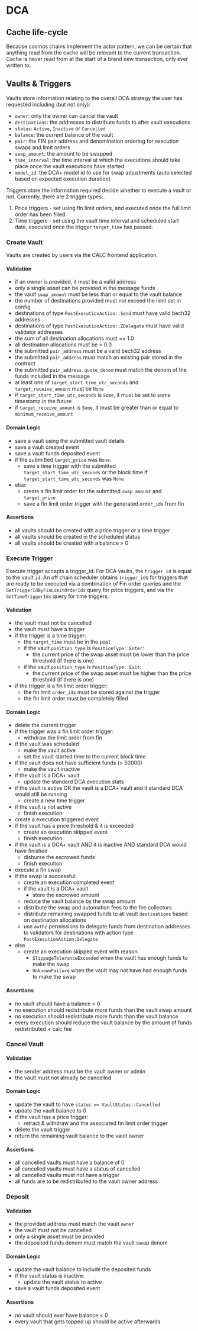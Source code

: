 # DCA

## Cache life-cycle

Because cosmos chains implement the actor pattern, we can be certain that anything read from the cache will be relevant to the current transaction. Cache is never read from at the start of a brand new transaction, only ever written to.

## Vaults & Triggers

Vaults store information relating to the overall DCA strategy the user has requested including (but not only):

- `owner`: only the owner can cancel the vault
- `destinations`: the addresses to distribute funds to after vault executions
- `status`: `Active`, `Inactive` or `Cancelled`
- `balance`: the current balance of the vault
- `pair`: the FIN pair address and denomination ordering for execution swaps and limit orders
- `swap_amount`: the amount to be swapped
- `time_interval`: the time interval at which the executions should take place once the vault executions have started
- `model_id`: the DCA+ model id to use for swap adjustments (auto selected based on expected execution duration)

Triggers store the information required decide whether to execute a vault or not. Currently, there are 2 trigger types:.

1. Price triggers - set using fin limit orders, and executed once the full limit order has been filled.
2. Time triggers - set using the vault time interval and scheduled start date, executed once the trigger `target_time` has passed.

### Create Vault

Vaults are created by users via the CALC frontend application.

#### Validation

- if an owner is provided, it must be a valid address
- only a single asset can be provided in the message funds
- the vault `swap_amount` must be less than or equal to the vault balance
- the number of destinations provided must not exceed the limit set in config
- destinations of type `PostExecutionAction::Send` must have valid bech32 addresses
- destinations of type `PostExecutionAction::ZDelegate` must have valid validator addresses
- the sum of all destination allocations must == 1.0
- all destination allocations must be > 0.0
- the submitted `pair_address` must be a valid bech32 address
- the submitted `pair_address` must match an existing pair stored in the contract
- the submitted `pair_address.quote_denom` must match the denom of the funds included in the message
- at least one of `target_start_time_utc_seconds` and `target_receive_amount` must be `None`
- if `target_start_time_utc_seconds` is `Some`, it must be set to some timestamp in the future
- if `target_receive_amount` is `Some`, it must be greater than or equal to `minimum_receive_amount`

#### Domain Logic

- save a vault using the submitted vault details
- save a vault created event
- save a vault funds deposited event
- if the submitted `target_price` was `None`:
  - save a time trigger with the submitted `target_start_time_utc_seconds` or the block time if `target_start_time_utc_seconds` was `None`
- else:
  - create a fin limit order for the submitted `swap_amount` and `target_price`
  - save a fin limit order trigger with the generated `order_idx` from fin

#### Assertions

- all vaults should be created with a price trigger or a time trigger
- all vaults should be created in the scheduled status
- all vaults should be created with a balance > 0

### Execute Trigger

Execute trigger accepts a trigger_id. For DCA vaults, the `trigger_id` is equal to the vault `id`. An off chain scheduler obtains `trigger_id`s for triggers that are ready to be executed via a combination of Fin order queries and the `GetTriggerIdByFinLimitOrderIdx` query for price triggers, and via the `GetTimeTriggerIds` query for time triggers.

#### Validation

- the vault must not be cancelled
- the vault must have a trigger
- if the trigger is a time trigger:
  - the `target_time` must be in the past
  - if the vault `position_type` is `PositionType::Enter`:
    - the current price of the swap asset must be lower than the price threshold (if there is one)
  - if the vault `position_type` is `PositionType::Exit`:
    - the current price of the swap asset must be higher than the price threshold (if there is one)
- if the trigger is a fin limit order trigger:
  - the fin limit `order_idx` must be stored against the trigger
  - the fin limit order must be completely filled

#### Domain Logic

- delete the current trigger
- if the trigger was a fin limit order trigger:
  - withdraw the limit order from fin
- if the vault was scheduled
  - make the vault active
  - set the vault started time to the current block time
- if the vault does not have sufficient funds (> 50000)
  - make the vault inactive
- if the vault is a DCA+ vault
  - update the standard DCA execution stats
- if the vault is active OR the vault is a DCA+ vault and it standard DCA would still be running
  - create a new time trigger
- if the vault is not active
  - finish execution
- create a execution triggered event
- if the vault has a price threshold & it is exceeded
  - create an execution skipped event
  - finish execution
- if the vault is a DCA+ vault AND it is inactive AND standard DCA would have finished
  - disburse the escrowed funds
  - finish execution
- execute a fin swap
- if the swap is successful:
  - create an execution completed event
  - if the vault is a DCA+ vault
    - store the escrowed amount
  - reduce the vault balance by the swap amount
  - distribute the swap and automation fees to the fee collectors
  - distribute remaining swapped funds to all vault `destinations` based on destination allocations
  - use `authz` permissions to delegate funds from destination addresses to validators for destinations with action type `PostExecutionAction:Delegate`
- else
  - create an execution skipped event with reason:
    - `SlippageToleranceExceeded` when the vault has enough funds to make the swap
    - `UnknownFailure` when the vault may not have had enough funds to make the swap

#### Assertions

- no vault should have a balance < 0
- no execution should redistribute more funds than the vault swap amount
- no execution should redistribute more funds than the vault balance
- every execution should reduce the vault balance by the amount of funds redistributed + calc fee

### Cancel Vault

#### Validation

- the sender address must be the vault owner or admin
- the vault must not already be cancelled

#### Domain Logic

- update the vault to have `status == VaultStatus::Cancelled`
- update the vault balance to 0
- if the vault has a price trigger:
  - retract & withdraw and the associated fin limit order trigger
- delete the vault trigger
- return the remaining vault balance to the vault owner

#### Assertions

- all cancelled vaults must have a balance of 0
- all cancelled vaults must have a status of cancelled
- all cancelled vaults must not have a trigger
- all funds are to be redistributed to the vault owner address

### Deposit

#### Vaildation

- the provided address must match the vault `owner`
- the vault must not be cancelled
- only a single asset must be provided
- the deposited funds denom must match the vault swap denom

#### Domain Logic

- update the vault balance to include the deposited funds
- if the vault status is inactive:
  - update the vault status to active
- save a vault funds deposited event

#### Assertions

- no vault should ever have balance < 0
- every vault that gets topped up should be active afterwards

